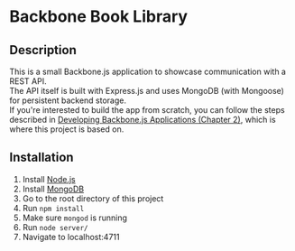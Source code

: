 # Backbone Book Library

## Description
This is a small Backbone.js application to showcase communication with a REST API.<br>
The API itself is built with Express.js and uses MongoDB (with Mongoose) for persistent backend storage.<br>
If you're interested to build the app from scratch, you can follow the steps described in [Developing Backbone.js Applications (Chapter 2)](https://addyosmani.com/backbone-fundamentals/#exercise-2-book-library---your-first-restful-backbone.js-app), which is where this project is based on.


## Installation
1. Install [Node.js](https://nodejs.org/)
2. Install [MongoDB](https://www.mongodb.com/)
3. Go to the root directory of this project
3. Run `npm install`
4. Make sure `mongod` is running
5. Run `node server/`
6. Navigate to localhost:4711